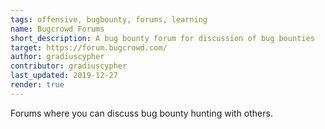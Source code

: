 ```yaml
---
tags: offensive, bugbounty, forums, learning
name: Bugcrowd Forums
short_description: A bug bounty forum for discussion of bug bounties
target: https://forum.bugcrowd.com/
author: gradiuscypher
contributor: gradiuscypher
last_updated: 2019-12-27
render: true
---
```


Forums where you can discuss bug bounty hunting with others.